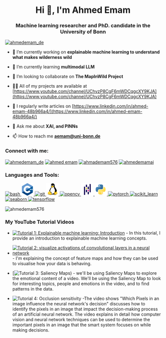 <h1 align="center">Hi 👋, I'm Ahmed Emam</h1>
<h3 align="center">Machine learning researcher and PhD. candidate in the University of Bonn</h3>

<p align="left"> <a href="https://twitter.com/ahmedemam_de" target="blank"><img src="https://img.shields.io/twitter/follow/ahmedemam_de?logo=twitter&style=for-the-badge" alt="ahmedemam_de" /></a> </p>

- 🔭 I’m currently working on **explainable machine learning to understand what makes wilderness wild**

- 🌱 I’m currently learning **multimodal LLM**

- 👯 I’m looking to collaborate on **The MapInWild Project**

- 👨‍💻 All of my projects are available at [https://www.youtube.com/channel/UChvzP8CgF6mWDCqgcXY9KJA](https://www.youtube.com/channel/UChvzP8CgF6mWDCqgcXY9KJA)

- 📝 I regularly write articles on [https://www.linkedin.com/in/ahmed-emam-48b966a4/](https://www.linkedin.com/in/ahmed-emam-48b966a4/)

- 💬 Ask me about **XAI, and PINNs**

- 📫 How to reach me **aemam@uni-bonn.de**

<h3 align="left">Connect with me:</h3>
<p align="left">
<a href="https://twitter.com/ahmedemam_de" target="blank"><img align="center" src="https://raw.githubusercontent.com/rahuldkjain/github-profile-readme-generator/master/src/images/icons/Social/twitter.svg" alt="ahmedemam_de" height="30" width="40" /></a>
<a href="https://www.linkedin.com/in/ahmed-emam-48b966a4/" target="blank"><img align="center" src="https://raw.githubusercontent.com/rahuldkjain/github-profile-readme-generator/master/src/images/icons/Social/linked-in-alt.svg" alt="ahmed emam" height="30" width="40" /></a>
<a href="https://instagram.com/ahmademam576" target="blank"><img align="center" src="https://raw.githubusercontent.com/rahuldkjain/github-profile-readme-generator/master/src/images/icons/Social/instagram.svg" alt="ahmademam576" height="30" width="40" /></a>
<a href="https://www.youtube.com/channel/UChvzP8CgF6mWDCqgcXY9KJA" target="blank"><img align="center" src="https://raw.githubusercontent.com/rahuldkjain/github-profile-readme-generator/master/src/images/icons/Social/youtube.svg" alt="ahmedemamai" height="30" width="40" /></a>
</p>

<h3 align="left">Languages and Tools:</h3>
<p align="left"> <a href="https://www.gnu.org/software/bash/" target="_blank" rel="noreferrer"> <img src="https://www.vectorlogo.zone/logos/gnu_bash/gnu_bash-icon.svg" alt="bash" width="40" height="40"/> </a> <a href="https://www.w3schools.com/cpp/" target="_blank" rel="noreferrer"> <img src="https://raw.githubusercontent.com/devicons/devicon/master/icons/cplusplus/cplusplus-original.svg" alt="cplusplus" width="40" height="40"/> </a> <a href="https://git-scm.com/" target="_blank" rel="noreferrer"> <img src="https://www.vectorlogo.zone/logos/git-scm/git-scm-icon.svg" alt="git" width="40" height="40"/> </a> <a href="https://www.linux.org/" target="_blank" rel="noreferrer"> <img src="https://raw.githubusercontent.com/devicons/devicon/master/icons/linux/linux-original.svg" alt="linux" width="40" height="40"/> </a> <a href="https://opencv.org/" target="_blank" rel="noreferrer"> <img src="https://www.vectorlogo.zone/logos/opencv/opencv-icon.svg" alt="opencv" width="40" height="40"/> </a> <a href="https://pandas.pydata.org/" target="_blank" rel="noreferrer"> <img src="https://raw.githubusercontent.com/devicons/devicon/2ae2a900d2f041da66e950e4d48052658d850630/icons/pandas/pandas-original.svg" alt="pandas" width="40" height="40"/> </a> <a href="https://www.python.org" target="_blank" rel="noreferrer"> <img src="https://raw.githubusercontent.com/devicons/devicon/master/icons/python/python-original.svg" alt="python" width="40" height="40"/> </a> <a href="https://pytorch.org/" target="_blank" rel="noreferrer"> <img src="https://www.vectorlogo.zone/logos/pytorch/pytorch-icon.svg" alt="pytorch" width="40" height="40"/> </a> <a href="https://scikit-learn.org/" target="_blank" rel="noreferrer"> <img src="https://upload.wikimedia.org/wikipedia/commons/0/05/Scikit_learn_logo_small.svg" alt="scikit_learn" width="40" height="40"/> </a> <a href="https://seaborn.pydata.org/" target="_blank" rel="noreferrer"> <img src="https://seaborn.pydata.org/_images/logo-mark-lightbg.svg" alt="seaborn" width="40" height="40"/> </a> <a href="https://www.tensorflow.org" target="_blank" rel="noreferrer"> <img src="https://www.vectorlogo.zone/logos/tensorflow/tensorflow-icon.svg" alt="tensorflow" width="40" height="40"/> </a> </p>

<p><img align="center" src="https://github-readme-stats.vercel.app/api/top-langs?username=ahmedemam576&show_icons=true&locale=en&layout=compact" alt="ahmedemam576" /></p>

### My YouTube Tutorial Videos



- [![Tutorial 1: Explainable machine learning: Introduction](https://img.youtube.com/watch?v=R0e_7iFe1NM&list=PL0WmXPhamMFPdqmhr1F5-Vl1KfqZSUtFC&index=1.jpg)](https://www.youtube.com/watch?v=R0e_7iFe1NM&list=PL0WmXPhamMFPdqmhr1F5-Vl1KfqZSUtFC) - In this tutorial, I provide an introduction to explainable machine learning concepts.

- [![Tutorial 2: visualize activations of convolutional layers in a neural network](https://www.youtube.com/watch?v=gNhADcwAurY&list=PL0WmXPhamMFPdqmhr1F5-Vl1KfqZSUtFC&index=2.jpg)](https://www.youtube.com/watch?v=gNhADcwAurY&list=PL0WmXPhamMFPdqmhr1F5-Vl1KfqZSUtFC&index=2) - I'm explaining the concept of feature maps and how they can be used to visualise how your data is behaving.

- [![Tutorial 3: Saliency Maps](https://www.youtube.com/watch?v=eudf1wQmXnc&list=PL0WmXPhamMFPdqmhr1F5-Vl1KfqZSUtFC&index=3)) - we'll be using Saliency Maps to explore the emotional content of a video. We'll be using the Saliency Map to look for interesting topics, people and emotions in the video, and to find patterns in the data.
- ![Tutorial 4: Occlusion sensitivity](https://www.youtube.com/watch?v=eudf1wQmXnc&list=PL0WmXPhamMFPdqmhr1F5-Vl1KfqZSUtFC&index=3](https://www.youtube.com/watch?v=WoFfQuiZNI0&list=PL0WmXPhamMFPdqmhr1F5-Vl1KfqZSUtFC&index=4)) -The video shows "Which Pixels in an image influence the neural network's decision" discusses how to identify the pixels in an image that impact the decision-making process of an artificial neural network. The video explains in detail how computer vision and neural network techniques can be used to determine the important pixels in an image that the smart system focuses on while making decisions.


<!-- You can add more videos and descriptions as needed -->

